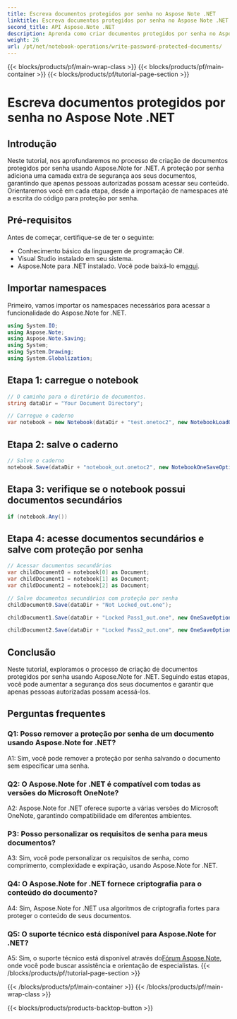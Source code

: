 ```yaml
---
title: Escreva documentos protegidos por senha no Aspose Note .NET
linktitle: Escreva documentos protegidos por senha no Aspose Note .NET
second_title: API Aspose.Note .NET
description: Aprenda como criar documentos protegidos por senha no Aspose Note .NET para maior segurança. Tutorial passo a passo incluído.
weight: 26
url: /pt/net/notebook-operations/write-password-protected-documents/
---
```


{{< blocks/products/pf/main-wrap-class >}}
{{< blocks/products/pf/main-container >}}
{{< blocks/products/pf/tutorial-page-section >}}

# Escreva documentos protegidos por senha no Aspose Note .NET

## Introdução

Neste tutorial, nos aprofundaremos no processo de criação de documentos protegidos por senha usando Aspose.Note for .NET. A proteção por senha adiciona uma camada extra de segurança aos seus documentos, garantindo que apenas pessoas autorizadas possam acessar seu conteúdo. Orientaremos você em cada etapa, desde a importação de namespaces até a escrita do código para proteção por senha.

## Pré-requisitos

Antes de começar, certifique-se de ter o seguinte:
- Conhecimento básico da linguagem de programação C#.
- Visual Studio instalado em seu sistema.
-  Aspose.Note para .NET instalado. Você pode baixá-lo em[aqui](https://releases.aspose.com/note/net/).

## Importar namespaces

Primeiro, vamos importar os namespaces necessários para acessar a funcionalidade do Aspose.Note for .NET.

```csharp
using System.IO;
using Aspose.Note;
using Aspose.Note.Saving;
using System;
using System.Drawing;
using System.Globalization;
```

## Etapa 1: carregue o notebook
```csharp
// O caminho para o diretório de documentos.
string dataDir = "Your Document Directory";

// Carregue o caderno
var notebook = new Notebook(dataDir + "test.onetoc2", new NotebookLoadOptions() { DeferredLoading = false });
```

## Etapa 2: salve o caderno
```csharp
// Salve o caderno
notebook.Save(dataDir + "notebook_out.onetoc2", new NotebookOneSaveOptions() { DeferredSaving = true});
```

## Etapa 3: verifique se o notebook possui documentos secundários
```csharp
if (notebook.Any())
```

## Etapa 4: acesse documentos secundários e salve com proteção por senha
```csharp
// Acessar documentos secundários
var childDocument0 = notebook[0] as Document;
var childDocument1 = notebook[1] as Document;
var childDocument2 = notebook[2] as Document;

// Salve documentos secundários com proteção por senha
childDocument0.Save(dataDir + "Not Locked_out.one");

childDocument1.Save(dataDir + "Locked Pass1_out.one", new OneSaveOptions() { DocumentPassword = "pass" });

childDocument2.Save(dataDir + "Locked Pass2_out.one", new OneSaveOptions() { DocumentPassword = "pass2" });
```

## Conclusão
Neste tutorial, exploramos o processo de criação de documentos protegidos por senha usando Aspose.Note for .NET. Seguindo estas etapas, você pode aumentar a segurança dos seus documentos e garantir que apenas pessoas autorizadas possam acessá-los.

## Perguntas frequentes

### Q1: Posso remover a proteção por senha de um documento usando Aspose.Note for .NET?

A1: Sim, você pode remover a proteção por senha salvando o documento sem especificar uma senha.

### Q2: O Aspose.Note for .NET é compatível com todas as versões do Microsoft OneNote?

A2: Aspose.Note for .NET oferece suporte a várias versões do Microsoft OneNote, garantindo compatibilidade em diferentes ambientes.

### P3: Posso personalizar os requisitos de senha para meus documentos?

A3: Sim, você pode personalizar os requisitos de senha, como comprimento, complexidade e expiração, usando Aspose.Note for .NET.

### Q4: O Aspose.Note for .NET fornece criptografia para o conteúdo do documento?

A4: Sim, Aspose.Note for .NET usa algoritmos de criptografia fortes para proteger o conteúdo de seus documentos.

### Q5: O suporte técnico está disponível para Aspose.Note for .NET?

 A5: Sim, o suporte técnico está disponível através do[Fórum Aspose.Note](https://forum.aspose.com/c/note/28), onde você pode buscar assistência e orientação de especialistas.
{{< /blocks/products/pf/tutorial-page-section >}}

{{< /blocks/products/pf/main-container >}}
{{< /blocks/products/pf/main-wrap-class >}}

{{< blocks/products/products-backtop-button >}}
